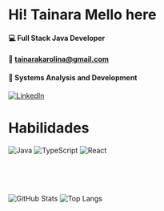 # Hi! Tainara Mello here

#### :computer: Full Stack Java Developer
#### :e-mail: tainarakarolina@gmail.com
#### :open_book: Systems Analysis and Development
[![LinkedIn](https://img.shields.io/badge/LinkedIn-000?style=for-the-badge&logo=linkedin&logoColor=0E76A8)](https://www.linkedin.com/in/tainaraamello)

##
# Habilidades

![Java](https://img.shields.io/badge/Java-000?style=for-the-badge&logo=java&color=1B5E20)
![TypeScript](https://img.shields.io/badge/TypeScript-000?style=for-the-badge&color=1B5E20&logo=typescript)
![React](https://img.shields.io/badge/React-000?style=for-the-badge&logo=react&color=1B5E20)

<br>
<br>
<br>

![GitHub Stats](https://github-readme-stats.vercel.app/api?username=taimello&theme=transparent&bg_color=000&border_color=E8F5E9&show_icons=true&icon_color=66BB6A&title_color=C8E6C9&text_color=7CB342)
![Top Langs](https://github-readme-stats-git-masterrstaa-rickstaa.vercel.app/api/top-langs/?username=taimello&layout=compact&bg_color=000&border_color=E8F5E9&title_color=C8E6C9&text_color=7CB342)



</div>
